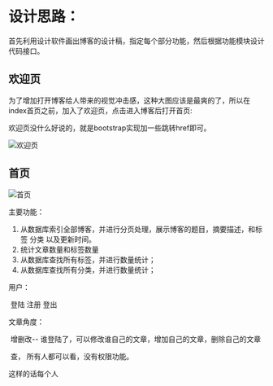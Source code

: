 # 设计思路：

首先利用设计软件画出博客的设计稿，指定每个部分功能，然后根据功能模块设计代码接口。

## 欢迎页

为了增加打开博客给人带来的视觉冲击感，这种大图应该是最爽的了，所以在index首页之前，加入了欢迎页，点击进入博客后打开首页:

欢迎页没什么好说的，就是bootstrap实现加一些跳转href即可。

![欢迎页](https://cdn.jsdelivr.net/gh/flionay/pic_bed//PicGo/%E6%AC%A2%E8%BF%8E%E9%A1%B5.png)

## 首页

![首页](https://cdn.jsdelivr.net/gh/flionay/pic_bed//PicGo/%E9%A6%96%E9%A1%B5.png)

主要功能：

1. 从数据库索引全部博客，并进行分页处理，展示博客的题目，摘要描述，和标签 分类 以及更新时间。
2. 统计文章数量和标签数量
3. 从数据库查找所有标签，并进行数量统计；
4. 从数据库查找所有分类，并进行数量统计；



用户：

​	登陆 注册 登出



文章角度：

​	增删改-- 谁登陆了，可以修改谁自己的文章，增加自己的文章，删除自己的文章

​	查， 所有人都可以看，没有权限功能。



这样的话每个人
